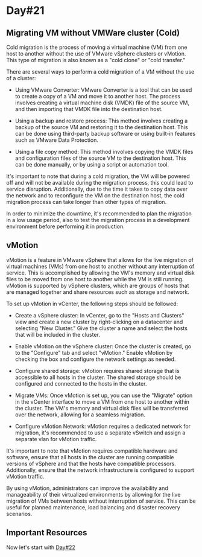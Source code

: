 # Day#21

## Migrating VM without VMWare cluster (Cold)

Cold migration is the process of moving a virtual machine (VM) from one host to another without the use of VMware vSphere clusters or vMotion. This type of migration is also known as a "cold clone" or "cold transfer."

There are several ways to perform a cold migration of a VM without the use of a cluster:

+ Using VMware Converter: VMware Converter is a tool that can be used to create a copy of a VM and move it to another host. The process involves creating a virtual machine disk (VMDK) file of the source VM, and then importing that VMDK file into the destination host.

+ Using a backup and restore process: This method involves creating a backup of the source VM and restoring it to the destination host. This can be done using third-party backup software or using built-in features such as VMware Data Protection.

+ Using a file copy method: This method involves copying the VMDK files and configuration files of the source VM to the destination host. This can be done manually, or by using a script or automation tool.

It's important to note that during a cold migration, the VM will be powered off and will not be available during the migration process, this could lead to service disruption. Additionally, due to the time it takes to copy data over the network and to reconfigure the VM on the destination host, the cold migration process can take longer than other types of migration.

In order to minimize the downtime, it's recommended to plan the migration in a low usage period, also to test the migration process in a development environment before performing it in production.


## vMotion

vMotion is a feature in VMware vSphere that allows for the live migration of virtual machines (VMs) from one host to another without any interruption of service. This is accomplished by allowing the VM's memory and virtual disk files to be moved from one host to another while the VM is still running. vMotion is supported by vSphere clusters, which are groups of hosts that are managed together and share resources such as storage and network.

To set up vMotion in vCenter, the following steps should be followed:

+ Create a vSphere cluster: In vCenter, go to the "Hosts and Clusters" view and create a new cluster by right-clicking on a datacenter and selecting "New Cluster." Give the cluster a name and select the hosts that will be included in the cluster.

+ Enable vMotion on the vSphere cluster: Once the cluster is created, go to the "Configure" tab and select "vMotion." Enable vMotion by checking the box and configure the network settings as needed.

+ Configure shared storage: vMotion requires shared storage that is accessible to all hosts in the cluster. The shared storage should be configured and connected to the hosts in the cluster.

+ Migrate VMs: Once vMotion is set up, you can use the "Migrate" option in the vCenter interface to move a VM from one host to another within the cluster. The VM's memory and virtual disk files will be transferred over the network, allowing for a seamless migration.

+ Configure vMotion Network: vMotion requires a dedicated network for migration, it's recommended to use a separate vSwitch and assign a separate vlan for vMotion traffic.

It's important to note that vMotion requires compatible hardware and software, ensure that all hosts in the cluster are running compatible versions of vSphere and that the hosts have compatible processors. Additionally, ensure that the network infrastructure is configured to support vMotion traffic.

By using vMotion, administrators can improve the availability and manageability of their virtualized environments by allowing for the live migration of VMs between hosts without interruption of service. This can be useful for planned maintenance, load balancing and disaster recovery scenarios.

## Important Resources

Now let's start with [Day#22](Day%4022.md)

